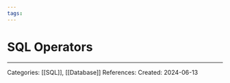 ```yaml
---
tags:
---
```

# SQL Operators


---
Categories: [[SQL]], [[Database]]
References:
Created: 2024-06-13
